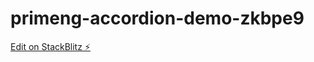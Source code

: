 # primeng-accordion-demo-zkbpe9

[Edit on StackBlitz ⚡️](https://stackblitz.com/edit/primeng-accordion-demo-zkbpe9)